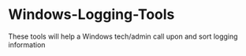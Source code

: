 # Windows-Logging-Tools
These tools will help a Windows tech/admin call upon and sort logging information 
